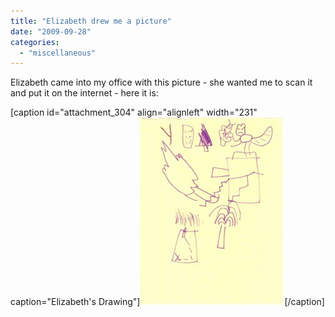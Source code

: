 ```yaml
---
title: "Elizabeth drew me a picture"
date: "2009-09-28"
categories: 
  - "miscellaneous"
---
```


Elizabeth came into my office with this picture - she wanted me to scan it and put it on the internet - here it is:

\[caption id="attachment\_304" align="alignleft" width="231" caption="Elizabeth's Drawing"\]![Elizabeth's Drawing](images/elizabeth-drawing-20090928-231x300.jpg "Elizabeth's Drawing")\[/caption\]
